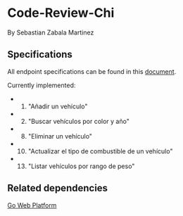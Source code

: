# Code-Review-Chi
By Sebastian Zabala Martinez

## Specifications

All endpoint specifications can be found in this [document](https://docs.google.com/document/d/1dsUaLljWIwo3VI-Xarvfwx03dVBd7ugHr8aFciph91Q/preview).

Currently implemented:
- 1. "Añadir un vehículo"
- 2. "Buscar vehículos por color y año"
- 8. "Eliminar un vehículo"
- 10. "Actualizar el tipo de combustible de un vehículo"
- 13. "Listar vehículos por rango de peso"


## Related dependencies

[Go Web Platform](https://github.com/bootcamp-go/web)